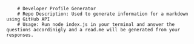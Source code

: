 
        # Developer Profile Generator
        # Repo Description: Used to generate information for a markdown using GitHub API
        # Usage: Run node index.js in your terminal and answer the questions accordinigly and a read.me will be generated from your responses.
        
